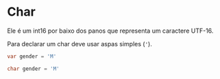 # Char

Ele é um int16 por baixo dos panos que representa um caractere UTF-16.

Para declarar um char deve usar aspas simples (`'`).

```csharp
var gender = 'M'
```

```csharp
char gender = 'M'
```
